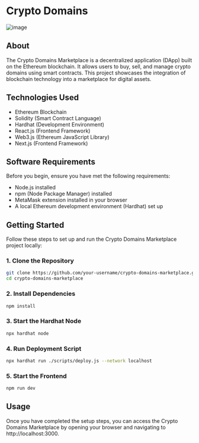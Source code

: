 # Crypto Domains

![image](https://github.com/NegativE333/cryptoDomains2.0/assets/102456428/c39728f1-ed69-4417-ad0e-f2e57c4d9d97)



## About

The Crypto Domains Marketplace is a decentralized application (DApp) built on the Ethereum blockchain. It allows users to buy, sell, and manage crypto domains using smart contracts. This project showcases the integration of blockchain technology into a marketplace for digital assets.

## Technologies Used

- Ethereum Blockchain
- Solidity (Smart Contract Language)
- Hardhat (Development Environment)
- React.js (Frontend Framework)
- Web3.js (Ethereum JavaScript Library)
- Next.js (Frontend Framework)

## Software Requirements

Before you begin, ensure you have met the following requirements:
- Node.js installed
- npm (Node Package Manager) installed
- MetaMask extension installed in your browser
- A local Ethereum development environment (Hardhat) set up

## Getting Started

Follow these steps to set up and run the Crypto Domains Marketplace project locally:

### 1. Clone the Repository

```bash
git clone https://github.com/your-username/crypto-domains-marketplace.git
cd crypto-domains-marketplace
```

### 2. Install Dependencies

```bash
npm install
```

### 3. Start the Hardhat Node

```bash
npx hardhat node
```

### 4. Run Deployment Script

```bash
npx hardhat run ./scripts/deploy.js --network localhost
```

### 5. Start the Frontend

```bash
npm run dev
```

## Usage

Once you have completed the setup steps, you can access the Crypto Domains Marketplace by opening your browser and navigating to http://localhost:3000.

